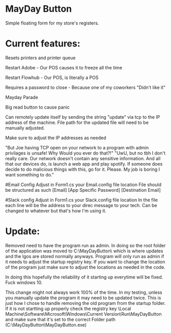 # MayDay Button
Simple floating form for my store's registers.

# Current features:

Resets printers and printer queue

Restart Adobe - Our POS causes it to freeze all the time

Restart Flowhub - Our POS, is literally a POS

Requires a password to close - Because one of my coworkers "Didn't like it"

Mayday Parade

Big read button to cause panic

Can remotely update itself by sending the string "update" via tcp to the IP address of the machine. 
File path for the updated file will need to be manually adjusted.

Make sure to adjust the IP addresses as needed

"But Joe having TCP open on your network to a program with admin privilages is unsafe! Why Would you ever do that?!"
"UwU, but no tbh I don't really care. Our network doesn't contain any sensitive information. And all that our devices do, is launch a web app and play spotify. If someone does decide to do malicious things with this, go for it. Please. My job is boring I want something to do."


#Email Config
Adjust in Form1.cs your Email.config file location
File should be structured as such
[Email]
[App Specific Password]
[Destination Email]

#Slack config
Adjust in Form1.cs your Slack.config file location
In the file each line will be the address to your direc message to your tech.
Can be changed to whatever but that's how I'm using it.

# Update:
Removed need to have the program run as admin. In doing so the root folder of the application was moved to C:\MayDayButton\ which is where updates and the lgos are stored normally anyways. Program will only run as admin if it needs to adjust the startup registry key. If you want to change the location of the program just make sure to adjust the locations as needed in the code.

In doing this hopefully the reliability of it starting up everytime will be fixed. Fuck windows 10.

This change might not always work 100% of the time. In my testing, unless you manually update the program it may need to be updated twice. This is just how I chose to handle removing the old program from the startup folder. If it is not startting up properly check the registry key
\\Local Machine\\Software\\Microsoft\\Windows\Current Version\\Run\\MayDayButton and make sure that it's set to the correct Folder path (C:\MayDayButton\MayDayButton.exe)
